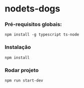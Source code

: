 # nodets-dogs

### Pré-requisitos globais:
`npm install -g typescript ts-node`

### Instalação
`npm install`

### Rodar projeto
`npm run start-dev`
